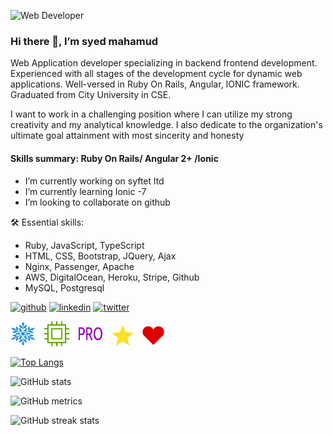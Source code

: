![Web Developer](https://media.licdn.com/dms/image/D5616AQFwsqrYgRGHYQ/profile-displaybackgroundimage-shrink_350_1400/0/1679828865990?e=1714003200&v=beta&t=xiB53eLbmeSrOTjBoscjqbv7IQfXsZhl1wtb_RXa3Q8)

### Hi there 👋, I’m syed mahamud 

Web Application developer specializing in backend frontend development. Experienced with all stages of the development cycle for dynamic web applications. Well-versed in Ruby On Rails, Angular, IONIC framework. Graduated from City University in CSE.

I want to work in a challenging position where I can utilize my strong creativity and my analytical knowledge. I also dedicate to the organization's ultimate goal attainment with most sincerity and honesty

#### Skills summary:  Ruby On Rails/ Angular 2+ /Ionic
- I’m currently working on syftet ltd 
- I’m currently learning Ionic -7 
- I’m looking to collaborate on github 

🛠 Essential skills:
- Ruby, JavaScript, TypeScript
- HTML, CSS, Bootstrap, JQuery, Ajax
- Nginx, Passenger, Apache
- AWS, DigitalOcean, Heroku, Stripe, Github
- MySQL, Postgresql
    

[<img src='https://cdn.jsdelivr.net/npm/simple-icons@3.0.1/icons/github.svg' alt='github' height='40'>](https://github.com/mahamudcu)  [<img src='https://cdn.jsdelivr.net/npm/simple-icons@3.0.1/icons/linkedin.svg' alt='linkedin' height='40'>](https://www.linkedin.com/in/syed-mahamud25/)  [<img src='https://cdn.jsdelivr.net/npm/simple-icons@3.0.1/icons/twitter.svg' alt='twitter' height='40'>](https://twitter.com/SyedMahamud3?t=Z8MwxksIeCZWFuGwagnJ9w&s=09)  

<a href='https://archiveprogram.github.com/'><img src='https://raw.githubusercontent.com/acervenky/animated-github-badges/master/assets/acbadge.gif' width='40' height='40'></a> <a href='https://docs.github.com/en/developers'><img src='https://raw.githubusercontent.com/acervenky/animated-github-badges/master/assets/devbadge.gif' width='40' height='40'></a> <a href='https://github.com/pricing'><img src='https://raw.githubusercontent.com/acervenky/animated-github-badges/master/assets/pro.gif' width='40' height='40'></a> <a href='https://stars.github.com/'><img src='https://raw.githubusercontent.com/acervenky/animated-github-badges/master/assets/starbadge.gif' width='35' height='35'></a> <a href='https://docs.github.com/en/github/supporting-the-open-source-community-with-github-sponsors'><img src='https://raw.githubusercontent.com/acervenky/animated-github-badges/master/assets/sponsorbadge.gif' width='35' height='35'></a> 

[![Top Langs](https://github-readme-stats.vercel.app/api/top-langs/?username=mahamudcu)](https://github.com/anuraghazra/github-readme-stats)

![GitHub stats](https://github-readme-stats.vercel.app/api?username=mahamudcu&show_icons=true&count_private=true)  

![GitHub metrics](https://metrics.lecoq.io/mahamudcu)  

![GitHub streak stats](https://streak-stats.demolab.com/?user=mahamudcu)  

